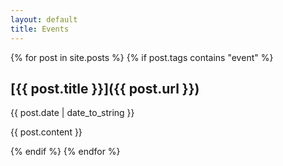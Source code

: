```yaml
---
layout: default
title: Events
---
```

{% for post in site.posts %}
  {% if post.tags contains "event" %}

## [{{ post.title }}]({{ post.url }})

{{ post.date | date_to_string }}

{{ post.content }}

  {% endif %}
{% endfor %}

